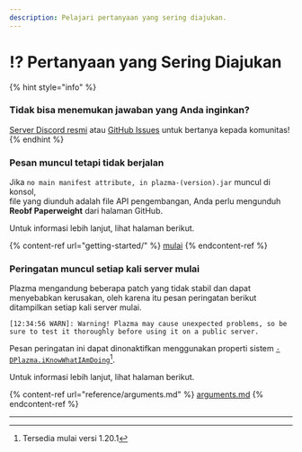 ```yaml
---
description: Pelajari pertanyaan yang sering diajukan.
---
```


# ⁉️ Pertanyaan yang Sering Diajukan

{% hint style="info" %}

### Tidak bisa menemukan jawaban yang Anda inginkan?

[Server Discord resmi](https://discord.gg/MmfC52K8A8) atau [GitHub Issues](https://github.com/PlazmaMC/PlazmaBukkit/issues) untuk bertanya kepada komunitas!
{% endhint %}

### Pesan muncul tetapi tidak berjalan

Jika `no main manifest attribute, in plazma-(version).jar` muncul di konsol,\
file yang diunduh adalah file API pengembangan, Anda perlu mengunduh **Reobf Paperweight** dari halaman GitHub.

Untuk informasi lebih lanjut, lihat halaman berikut.

{% content-ref url="getting-started/" %}
[mulai](getting-started#id-2)
{% endcontent-ref %}

### Peringatan muncul setiap kali server mulai

Plazma mengandung beberapa patch yang tidak stabil dan dapat menyebabkan kerusakan, oleh karena itu pesan peringatan berikut ditampilkan setiap kali server mulai.

```log
[12:34:56 WARN]: Warning! Plazma may cause unexpected problems, so be sure to test it thoroughly before using it on a public server.
```

Pesan peringatan ini dapat dinonaktifkan menggunakan properti sistem [`-DPlazma.iKnowWhatIAmDoing`](#user-content-fn-1)[^1].

Untuk informasi lebih lanjut, lihat halaman berikut.

{% content-ref url="reference/arguments.md" %}
[arguments.md](reference/arguments.md#plazma.iknowwhatiamdoing)
{% endcontent-ref %}

***

[^1]: Tersedia mulai versi 1.20.1
